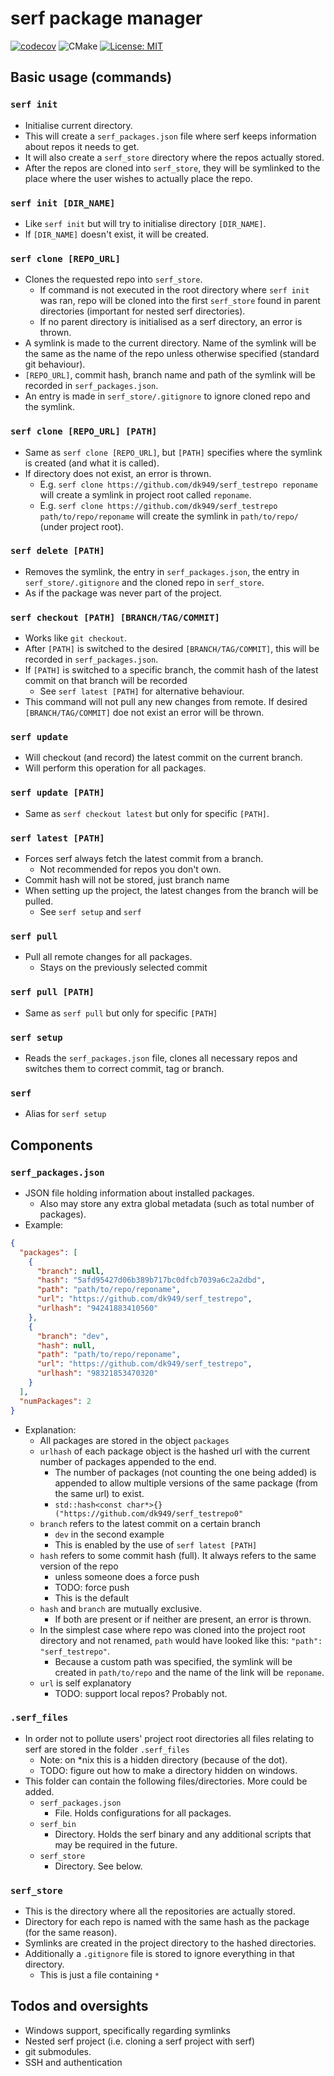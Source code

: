# serf package manager
[![codecov](https://codecov.io/gh/dk949/serf/branch/dev/graph/badge.svg?token=VTK1DM5RYI)](https://codecov.io/gh/dk949/serf)
![CMake](https://github.com/dk949/serf/actions/workflows/cmake.yml/badge.svg)
[![License: MIT](https://img.shields.io/badge/License-MIT-yellow.svg)](https://opensource.org/licenses/MIT)
## Basic usage (commands)
### `serf init`
* Initialise current directory.
* This will create a `serf_packages.json` file where serf keeps information about repos it needs to get.
* It will also create a `serf_store` directory where the repos actually stored.
* After the repos are cloned into `serf_store`, they will be symlinked to the place where the user wishes to actually place the repo.

### `serf init [DIR_NAME]`
* Like `serf init` but will try to initialise directory `[DIR_NAME]`.
* If `[DIR_NAME]` doesn't exist, it will be created.

### `serf clone [REPO_URL]`
* Clones the requested repo into `serf_store`.
    * If command is not executed in the root directory where `serf init` was ran,
     repo will be cloned into the first `serf_store` found in parent directories
     (important for nested serf directories).
    * If no parent directory is initialised as a serf directory, an error is thrown.
* A symlink is made to the current directory.
 Name of the symlink will be the same as the name of the repo unless otherwise specified (standard git behaviour).
* `[REPO_URL]`, commit hash, branch name and path of the symlink will be recorded in `serf_packages.json`.
* An entry is made in `serf_store/.gitignore` to ignore cloned repo and the symlink.

### `serf clone [REPO_URL] [PATH]`
* Same as `serf clone [REPO_URL]`, but `[PATH]` specifies where the symlink is created (and what it is called).
* If directory does not exist, an error is thrown.
    * E.g. `serf clone https://github.com/dk949/serf_testrepo reponame`
     will create a symlink in project root called `reponame`.
    * E.g. `serf clone https://github.com/dk949/serf_testrepo path/to/repo/reponame`
     will create the symlink in `path/to/repo/` (under project root).

### `serf delete [PATH]`
* Removes the symlink, the entry in `serf_packages.json`, the entry in `serf_store/.gitignore` and the cloned repo in `serf_store`.
* As if the package was never part of the project.

### `serf checkout [PATH] [BRANCH/TAG/COMMIT]`
* Works like `git checkout`.
* After `[PATH]` is switched to the desired `[BRANCH/TAG/COMMIT]`, this will be recorded in `serf_packages.json`.
* If `[PATH]` is switched to a specific branch, the commit hash of the latest commit on that branch will be recorded
    * See `serf latest [PATH]` for alternative behaviour.
* This command will not pull any new changes from remote. If desired `[BRANCH/TAG/COMMIT]` doe not exist an error will be thrown.

### `serf update`
* Will checkout (and record) the latest commit on the current branch.
* Will perform this operation for all packages.

### `serf update [PATH]`
* Same as `serf checkout latest` but only for specific `[PATH]`.

### `serf latest [PATH]`
* Forces serf always fetch the latest commit from a branch.
    * Not recommended for repos you don't own.
* Commit hash will not be stored, just branch name
* When setting up the project, the latest changes from the branch will be pulled.
    * See `serf setup` and `serf`

### `serf pull`
* Pull all remote changes for all packages.
    * Stays on the previously selected commit

### `serf pull [PATH]`
* Same as `serf pull` but only for specific `[PATH]`

### `serf setup`
* Reads the `serf_packages.json` file, clones all necessary repos and switches them to correct commit, tag or branch.

### `serf`
* Alias for `serf setup`

## Components
### `serf_packages.json`
* JSON file holding information about installed packages.
    * Also may store any extra global metadata (such as total number of packages).
* Example:
```JSON
{
  "packages": [
    {
      "branch": null,
      "hash": "5afd95427d06b389b717bc0dfcb7039a6c2a2dbd",
      "path": "path/to/repo/reponame",
      "url": "https://github.com/dk949/serf_testrepo",
      "urlhash": "94241883410560"
    },
    {
      "branch": "dev",
      "hash": null,
      "path": "path/to/repo/reponame",
      "url": "https://github.com/dk949/serf_testrepo",
      "urlhash": "98321853470320"
    }
  ],
  "numPackages": 2
}

```
* Explanation:
    * All packages are stored in the object `packages`
    * `urlhash` of each package object is the hashed url with the current number of packages appended to the end.
        * The number of packages (not counting the one being added) is appended to allow multiple versions of the same package (from the same url) to exist.
        * `std::hash<const char*>{}("https://github.com/dk949/serf_testrepo0"`
    * `branch` refers to the latest commit on a certain branch
        * `dev` in the second example
        * This is enabled by the use of `serf latest [PATH]`
    * `hash` refers to some commit hash (full). It always refers to the same version of the repo
        * unless someone does a force push
        * TODO: force push
        * This is the default
    * `hash` and `branch` are mutually exclusive.
        * If both are present or if neither are present, an error is thrown.
    * In the simplest case where repo was cloned into the project root directory and not renamed, `path` would have looked like this: `"path": "serf_testrepo"`.
        * Because a custom path was specified, the symlink will be created in `path/to/repo` and the name of the link will be `reponame`.
    * `url` is self explanatory
        * TODO: support local repos? Probably not.
### `.serf_files`
* In order not to pollute users' project root directories all files relating to serf are stored in the folder `.serf_files`
    * Note: on *nix this is a hidden directory (because of the dot).
    * TODO: figure out how to make a directory hidden on windows.
* This folder can contain the following files/directories. More could be added.
    * `serf_packages.json`
        * File. Holds configurations for all packages.
    * `serf_bin`
        * Directory. Holds the serf binary and any additional scripts that may be required in the future.
    * `serf_store`
        * Directory. See below.
### `serf_store`
* This is the directory where all the repositories are actually stored.
* Directory for each repo is named with the same hash as the package (for the same reason).
* Symlinks are created in the project directory to the hashed directories.
* Additionally a `.gitignore` file is stored to ignore everything in that directory.
    * This is just a file containing `*`

## Todos and oversights
* Windows support, specifically regarding symlinks
* Nested serf project (i.e. cloning a serf project with serf)
* git submodules.
* SSH and authentication

